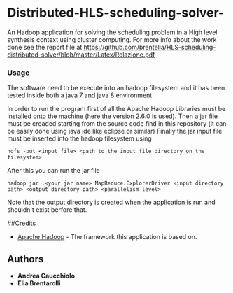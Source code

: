 # Distributed-HLS-scheduling-solver-

An Hadoop application for solving the scheduling problem in a High level synthesis context using cluster computing.
For more info about the work done see the report file at https://github.com/brentelia/HLS-scheduling-distributed-solver/blob/master/Latex/Relazione.pdf


### Usage

The software need to be execute into an hadoop filesystem and it has been tested inside both a java 7 and java 8 environment.

In order to run the program first of all the Apache Hadoop Libraries must be installed onto the machine (here the version 2.6.0 is used).
Then a jar file must be creaded starting from the source code find in this repository (it can be easily done using java ide like eclipse or similar)
Finally the jar input file must be inserted into the hadoop filesystem using
```
hdfs -put <input file> <path to the input file directory on the filesystem>  
```

After this you can run the jar file
```
hadoop jar .<your jar name> MapReduce.ExplorerDriver <input directory path> <output directory path> <parallelism level>
```
Note that the output directory is created when the application is run and shouldn't exist berfore that.

##Credits
* [Apache Hadoop](https://hadoop.apache.org/) - The framework this application is based on.
## Authors

* **Andrea Caucchiolo** 
* **Elia Brentarolli**